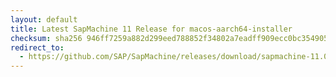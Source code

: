 ```yaml
---
layout: default
title: Latest SapMachine 11 Release for macos-aarch64-installer
checksum: sha256 946ff7259a882d299eed788852f34802a7eadff909ecc0bc354905d278ef31b5
redirect_to:
  - https://github.com/SAP/SapMachine/releases/download/sapmachine-11.0.24/sapmachine-jdk-11.0.24_macos-aarch64_bin.dmg
---
```

